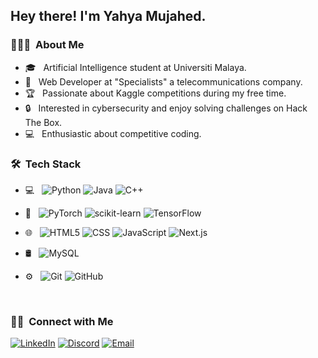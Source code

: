 

<!--
### Hi there 👋
**YahyaMurad/YahyaMurad** is a ✨ _special_ ✨ repository because its `README.md` (this file) appears on your GitHub profile.

Here are some ideas to get you started:

- 🔭 I’m currently working on ...
- 🌱 I’m currently learning ...
- 👯 I’m looking to collaborate on ...
- 🤔 I’m looking for help with ...
- 💬 Ask me about ...
- 📫 How to reach me: ...
- 😄 Pronouns: ...
- ⚡ Fun fact: ...
-->


<h2> Hey there! I'm Yahya Mujahed. </h2>

<h3> 👨🏻‍💻 &nbsp;About Me </h3>

- 🎓 &nbsp; Artificial Intelligence student at Universiti Malaya.
- 💼 &nbsp; Web Developer at "Specialists" a telecommunications company.
- 🏆 &nbsp; Passionate about Kaggle competitions during my free time.
- 🔒 &nbsp; Interested in cybersecurity and enjoy solving challenges on Hack The Box.
- 💻 &nbsp; Enthusiastic about competitive coding.

<h3> 🛠 &nbsp;Tech Stack</h3>

- 💻 &nbsp;
  ![Python](https://img.shields.io/badge/-Python-333333?style=flat&logo=python)
  ![Java](https://img.shields.io/badge/-Java-333333?style=flat&logo=Java&logoColor=007396)
  ![C++](https://img.shields.io/badge/-C++-333333?style=flat&logo=C%2B%2B&logoColor=00599C)
  
- 🧠 &nbsp;
  ![PyTorch](https://img.shields.io/badge/-PyTorch-333333?style=flat&logo=pytorch)
  ![scikit-learn](https://img.shields.io/badge/-scikit%20learn-333333?style=flat&logo=scikit-learn)
  ![TensorFlow](https://img.shields.io/badge/-TensorFlow-333333?style=flat&logo=tensorflow)

- 🌐 &nbsp;
  ![HTML5](https://img.shields.io/badge/-HTML5-333333?style=flat&logo=HTML5)
  ![CSS](https://img.shields.io/badge/-CSS-333333?style=flat&logo=CSS3&logoColor=1572B6)
  ![JavaScript](https://img.shields.io/badge/-JavaScript-333333?style=flat&logo=javascript)
  ![Next.js](https://img.shields.io/badge/-Next.js-333333?style=flat&logo=next.js)

- 🛢 &nbsp;
  ![MySQL](https://img.shields.io/badge/-MySQL-333333?style=flat&logo=mysql)

- ⚙️ &nbsp;
  ![Git](https://img.shields.io/badge/-Git-333333?style=flat&logo=git)
  ![GitHub](https://img.shields.io/badge/-GitHub-333333?style=flat&logo=github)




<br/>

<h3> 🤝🏻 &nbsp;Connect with Me </h3>

<p align="center">

<a href="https://www.linkedin.com/in/yahya-murad/"><img alt="LinkedIn" src="https://img.shields.io/badge/LinkedIn-Yahya%20Mujahed-blue?style=flat-square&logo=linkedin"></a>
<a href="https://discord.com/users/374178143440994304" target="_blank">
   <img alt="Discord" src="https://img.shields.io/badge/Discord-solidhelium-7289DA?style=flat-square&logo=discord"></a>
<a href="mailto:yahyamurad197@gmail.com"><img alt="Email" src="https://img.shields.io/badge/Email-yahyamurad197@gmail.com-blue?style=flat-square&logo=gmail"></a>
</p>


